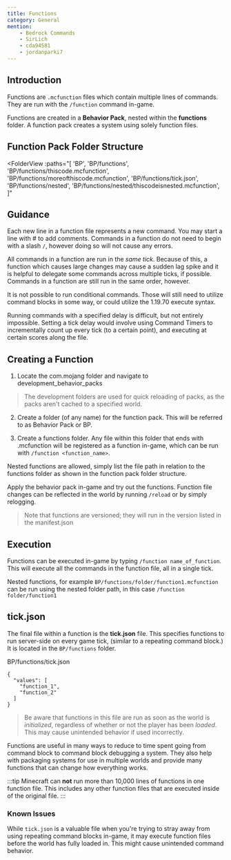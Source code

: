 ```yaml
---
title: Functions
category: General
mention:
	- Bedrock Commands
	- SirLich
	- cda94581
	- jordanparki7
---
```

## Introduction
Functions are `.mcfunction` files which contain multiple lines of commands. They are run with the `/function` command in-game.

Functions are created in a **Behavior Pack**, nested within the **functions** folder. A function pack creates a system using solely function files.

## Function Pack Folder Structure

<FolderView
	:paths="[
    'BP',
    'BP/functions',
    'BP/functions/thiscode.mcfunction',
    'BP/functions/moreofthiscode.mcfunction',
    'BP/functions/tick.json',
    'BP/functions/nested',
    'BP/functions/nested/thiscodeisnested.mcfunction',
]"
></FolderView>

## Guidance

Each new line in a function file represents a new command. You may start a line with # to add comments. Commands in a function do not need to begin with a slash `/`, however doing so will not cause any errors.

All commands in a function are run in the *same tick*. Because of this, a function which causes large changes may cause a sudden lag spike and it is helpful to delegate some commands across multiple ticks, if possible.
Commands in a function are still run in the same order, however.

It is not possible to run conditional commands. Those will still need to utilize command blocks in some way, or could utilize the 1.19.70 execute syntax.

Running commands with a specified delay is difficult, but not entirely impossible. Setting a tick delay would involve using Command Timers to incrementally count up every tick (to a certain point), and executing at certain scores along the file.

## Creating a Function

1. Locate the com.mojang folder and navigate to development_behavior_packs

> The development folders are used for quick reloading of packs, as the packs aren't cached to a specified world.

2. Create a folder (of any name) for the function pack. This will be referred to as Behavior Pack or BP.

3. Create a functions folder. Any file within this folder that ends with .mcfunction will be registered as a function in-game, which can be run with `/function <function_name>`.

Nested functions are allowed, simply list the file path in relation to the functions folder as shown in the function pack folder structure.

Apply the behavior pack in-game and try out the functions. Function file changes can be reflected in the world by running `/reload` or by simply relogging.

> Note that functions are versioned; they will run in the version listed in the manifest.json

## Execution

Functions can be executed in-game by typing `/function name_of_function`. This will execute all the commands in the function file, all in a single tick. 

Nested functions, for example `BP/functions/folder/function1.mcfunction` can be run using the nested folder path, in this case `/function folder/function1`

## tick.json

The final file within a function is the **tick.json** file. This specifies functions to run server-side on every game tick, (similar to a repeating command block.) It is located in the `BP/functions` folder.

<CodeHeader>BP/functions/tick.json</CodeHeader>
```
{
  "values": [
    "function_1",
    "function_2"
  ]
}
```
> Be aware that functions in this file are run as soon as the world is *initialized*, regardless of whether or not the player has been *loaded*. This may cause unintended behavior if used incorrectly.

Functions are useful in many ways to reduce to time spent going from command block to command block debugging a system. They also help with packaging systems for use in multiple worlds and provide many functions that can change how everything works.


:::tip
Minecraft can **not** run more than 10,000 lines of functions in one function file. This includes any other function files that are executed inside of the original file.
:::


### Known Issues

While `tick.json` is a valuable file when you're trying to stray away from using repeating command blocks in-game, it may execute function files before the world has fully loaded in. This might cause unintended command behavior.